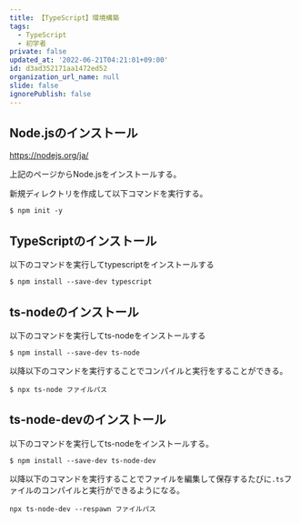 ```yaml
---
title: 【TypeScript】環境構築
tags:
  - TypeScript
  - 初学者
private: false
updated_at: '2022-06-21T04:21:01+09:00'
id: d3ad352171aa1472ed52
organization_url_name: null
slide: false
ignorePublish: false
---
```

## Node.jsのインストール
https://nodejs.org/ja/

上記のページからNode.jsをインストールする。

新規ディレクトリを作成して以下コマンドを実行する。

```:ターミナル
$ npm init -y
```

## TypeScriptのインストール
以下のコマンドを実行してtypescriptをインストールする

```:ターミナル
$ npm install --save-dev typescript 
```

## ts-nodeのインストール
以下のコマンドを実行してts-nodeをインストールする
```:ターミナル
$ npm install --save-dev ts-node
```
以降以下のコマンドを実行することでコンパイルと実行をすることができる。

```:ターミナル
$ npx ts-node ファイルパス
```

## ts-node-devのインストール
以下のコマンドを実行してts-nodeをインストールする。
```:ターミナル
$ npm install --save-dev ts-node-dev
```


以降以下のコマンドを実行することでファイルを編集して保存するたびに`.ts`ファイルのコンパイルと実行ができるようになる。
```:ターミナル
npx ts-node-dev --respawn ファイルパス
```

